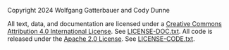 Copyright 2024 Wolfgang Gatterbauer and Cody Dunne

All text, data, and documentation are licensed under a [Creative Commons Attribution 4.0 International License](https://creativecommons.org/licenses/by/4.0/). See [LICENSE-DOC.txt](./LICENSE-DOC.txt).
All code is released under the [Apache 2.0 License](https://opensource.org/license/apache-2-0). See [LICENSE-CODE.txt](./LICENSE-CODE.txt).
